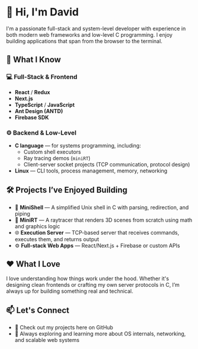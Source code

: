 # 👋 Hi, I'm David

I'm a passionate full-stack and system-level developer with experience in both modern web frameworks and low-level C programming. I enjoy building applications that span from the browser to the terminal.

## 🧠 What I Know

### 💻 Full-Stack & Frontend
- **React** / **Redux**
- **Next.js**
- **TypeScript** / **JavaScript**
- **Ant Design (ANTD)**
- **Firebase SDK**

### ⚙️ Backend & Low-Level
- **C language** — for systems programming, including:
  - Custom shell executors
  - Ray tracing demos (`miniRT`)
  - Client-server socket projects (TCP communication, protocol design)
- **Linux** — CLI tools, process management, memory, networking

## 🛠 Projects I’ve Enjoyed Building
- 🐚 **MiniShell** — A simplified Unix shell in C with parsing, redirection, and piping
- 🌌 **MiniRT** — A raytracer that renders 3D scenes from scratch using math and graphics logic
- 🌐 **Execution Server** — TCP-based server that receives commands, executes them, and returns output
- ⚙️ **Full-stack Web Apps** — React/Next.js + Firebase or custom APIs

## ❤️ What I Love
I love understanding how things work under the hood. Whether it's designing clean frontends or crafting my own server protocols in C, I’m always up for building something real and technical.

## 📫 Let's Connect
- 💼 Check out my projects here on GitHub
- 🧠 Always exploring and learning more about OS internals, networking, and scalable web systems
